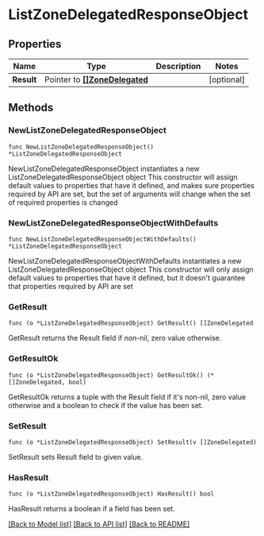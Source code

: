 # ListZoneDelegatedResponseObject

## Properties

Name | Type | Description | Notes
------------ | ------------- | ------------- | -------------
**Result** | Pointer to [**[]ZoneDelegated**](ZoneDelegated.md) |  | [optional] 

## Methods

### NewListZoneDelegatedResponseObject

`func NewListZoneDelegatedResponseObject() *ListZoneDelegatedResponseObject`

NewListZoneDelegatedResponseObject instantiates a new ListZoneDelegatedResponseObject object
This constructor will assign default values to properties that have it defined,
and makes sure properties required by API are set, but the set of arguments
will change when the set of required properties is changed

### NewListZoneDelegatedResponseObjectWithDefaults

`func NewListZoneDelegatedResponseObjectWithDefaults() *ListZoneDelegatedResponseObject`

NewListZoneDelegatedResponseObjectWithDefaults instantiates a new ListZoneDelegatedResponseObject object
This constructor will only assign default values to properties that have it defined,
but it doesn't guarantee that properties required by API are set

### GetResult

`func (o *ListZoneDelegatedResponseObject) GetResult() []ZoneDelegated`

GetResult returns the Result field if non-nil, zero value otherwise.

### GetResultOk

`func (o *ListZoneDelegatedResponseObject) GetResultOk() (*[]ZoneDelegated, bool)`

GetResultOk returns a tuple with the Result field if it's non-nil, zero value otherwise
and a boolean to check if the value has been set.

### SetResult

`func (o *ListZoneDelegatedResponseObject) SetResult(v []ZoneDelegated)`

SetResult sets Result field to given value.

### HasResult

`func (o *ListZoneDelegatedResponseObject) HasResult() bool`

HasResult returns a boolean if a field has been set.


[[Back to Model list]](../README.md#documentation-for-models) [[Back to API list]](../README.md#documentation-for-api-endpoints) [[Back to README]](../README.md)


